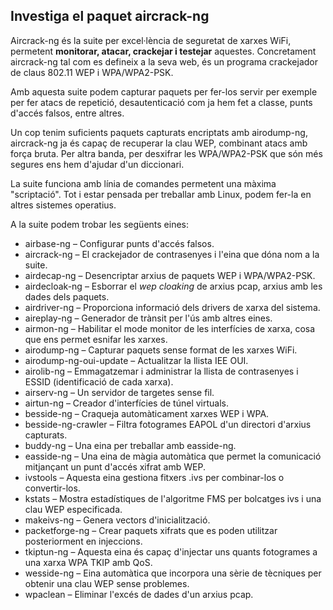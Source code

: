 ## Investiga el paquet aircrack-ng

Aircrack-ng és la suite per excel·lència de seguretat de xarxes WiFi, permetent **monitorar, atacar, crackejar i testejar** aquestes. 
Concretament aircrack-ng tal com es defineix a la seva web, és un programa crackejador de claus 802.11 WEP i WPA/WPA2-PSK.

Amb aquesta suite podem capturar paquets per fer-los servir per exemple per fer atacs de repetició, desautenticació com ja hem fet a classe, punts d'accés falsos, entre altres. 

Un cop tenim suficients paquets capturats encriptats amb airodump-ng, aircrack-ng ja és capaç de recuperar la clau WEP, combinant atacs amb força bruta.
Per altra banda, per desxifrar les WPA/WPA2-PSK que són més segures ens hem d'ajudar d'un diccionari.

La suite funciona amb línia de comandes permetent una màxima "scriptació". Tot i estar pensada per treballar amb Linux, podem fer-la en altres sistemes operatius.

A la suite podem trobar les següents eines:

- airbase-ng – Configurar punts d'accés falsos.
- aircrack-ng – El crackejador de contrasenyes i l'eina que dóna nom a la suite.
- airdecap-ng – Desencriptar arxius de paquets WEP i WPA/WPA2-PSK.
- airdecloak-ng – Esborrar el *wep cloaking* de arxius pcap, arxius amb les dades dels paquets.
- airdriver-ng – Proporciona informació dels drivers de xarxa del sistema.
- aireplay-ng – Generador de trànsit per l'ús amb altres eines.
- airmon-ng – Habilitar el mode monitor de les interfícies de xarxa, cosa que ens permet esnifar les xarxes.
- airodump-ng – Capturar paquets sense format de les xarxes WiFi.
- airodump-ng-oui-update – Actualitzar la llista IEE OUI.
- airolib-ng – Emmagatzemar i administrar la llista de contrasenyes i ESSID (identificació de cada xarxa).
- airserv-ng – Un servidor de targetes sense fil.
- airtun-ng – Creador d'interfícies de túnel virtuals.
- besside-ng – Craqueja automàticament xarxes WEP i WPA.
- besside-ng-crawler – Filtra fotogrames EAPOL d'un directori d'arxius capturats.
- buddy-ng – Una eina per treballar amb easside-ng.
- easside-ng – Una eina de màgia automàtica que permet la comunicació mitjançant un punt d'accés xifrat amb WEP.
- ivstools – Aquesta eina gestiona fitxers .ivs per combinar-los o convertir-los.
- kstats – Mostra estadístiques de l'algoritme FMS per bolcatges ivs i una clau WEP especificada. 
- makeivs-ng – Genera vectors d'inicialització.
- packetforge-ng – Crear paquets xifrats que es poden utilitzar posteriorment en injeccions.
- tkiptun-ng – Aquesta eina és capaç d'injectar uns quants fotogrames a una xarxa WPA TKIP amb QoS.
- wesside-ng – Eina automàtica que incorpora una sèrie de tècniques per obtenir una clau WEP sense problemes.
- wpaclean – Eliminar l'excés de dades d'un arxius pcap.